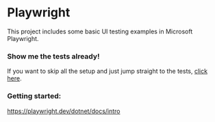 # Playwright
This project includes some basic UI testing examples in Microsoft Playwright.

### Show me the tests already!
If you want to skip all the setup and just jump straight to the tests, [click here](https://github.com/Adolfi/UI-Testing/tree/main/Playwright/UI-Testing.PlaywrightTests/Tests).

### Getting started:
https://playwright.dev/dotnet/docs/intro
